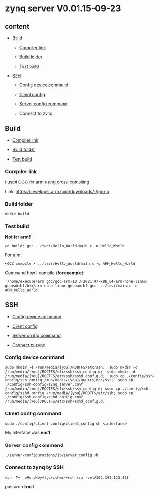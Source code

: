 # zynq server V0.01.15-09-23

## content

- [Build](#build)

    - [Compiler link](#compiler-link)

    - [Build folder](#build-folder)

    - [Test build](#test-build)

- [SSH](#ssh)

    - [Config device command](#config-device-command)

    - [Client config](#client-config-command)

    - [Server config command](#server-config-command)

    - [Connect to zynq](#connect-to-zynq-by-ssh)

## Build

- [Compiler link](#compiler-link)

- [Build folder](#build-folder)

- [Test build](#test-build)

### Compiler link

I used GCC for arm using cross-compiling

Link:
https://developer.arm.com/downloads/-/gnu-a

### Build folder

`mkdir build`

### Test build

**Not for arm!!!**

`cd build; gcc ../test/Hello_World/main.c -o Hello_World`

For arm:

`<GCC compiler> ../test/Hello_World/main.c -o ARM_Hello_World`

Command how I compile (**for example**):

`'/home/execute/arm gcc/gcc-arm-10.3-2021.07-x86_64-arm-none-linux-gnueabihf/bin/arm-none-linux-gnueabihf-gcc' ../test/main.c -o ARM_Hello_World`

## SSH

- [Config device command](#config-device-command)

- [Client config](#client-config-command)

- [Server config command](#server-config-command)

- [Connect to zynq](#connect-to-zynq-by-ssh)

### Config device command

`sudo mkdir -d /run/media/[you]/ROOTFS/etc/ssh; 
 sudo mkdir -d /run/media/[you]/ROOTFS/etc/ssh/ssh_config.d; 
 sudo mkdir -d /run/media/[you]/ROOTFS/etc/ssh/sshd_config.d; 
 sudo cp ./config/ssh-config/ssh_config /run/media/[you]/ROOTFS/etc/ssh; 
 sudo cp ./config/ssh-config/zynq_server.conf /run/media/[you]/ROOTFS/etc/ssh/ssh_config.d;
 sudo cp ./config/ssh-config/sshd_config /run/media/[you]/ROOTFS/etc/ssh;
 sudo cp ./config/ssh-config/sshd_config.conf /run/media/[you]/ROOTFS/etc/ssh/sshd_config.d;`

### Client config command

`sudo ./config/client-config/client_config.sh <interface>`

My interface was **eno1**

### Server config command

`./server-configurations/ip/server_config.sh`

### Connect to zynq by SSH

`ssh -Tv -oHostKeyAlgorithms=+ssh-rsa root@192.168.122.115`

password:**root**